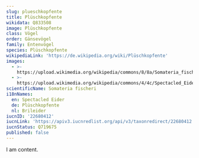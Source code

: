 ```yaml
---
slug: plueschkopfente
title: Plüschkopfente
wikidata: Q833508
image: Plüschkopfente
class: Vögel
order: Gänsevögel
family: Entenvögel
species: Plüschkopfente
wikipediaLink: 'https://de.wikipedia.org/wiki/Plüschkopfente'
images:
  - >-
    https://upload.wikimedia.org/wikipedia/commons/8/8a/Somateria_fischeri_male-2.jpg
  - >-
    https://upload.wikimedia.org/wikipedia/commons/4/4c/Spectacled_Eider_female_SMTC.jpg
scientificName: Somateria fischeri
i18nNames:
  en: Spectacled Eider
  de: Plüschkopfente
  nl: Brileider
iucnID: '22680412'
iucnLink: 'https://apiv3.iucnredlist.org/api/v3/taxonredirect/22680412'
iucnStatus: Q719675
published: false
---
```


I am content.
